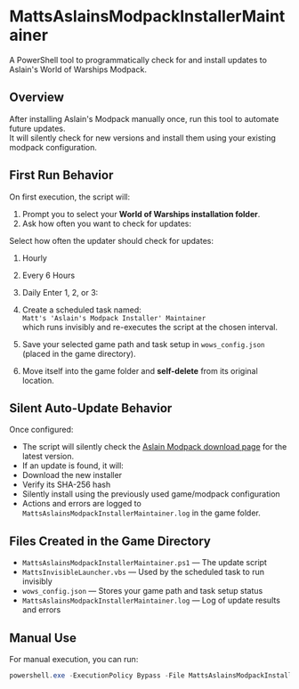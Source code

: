 # MattsAslainsModpackInstallerMaintainer

A PowerShell tool to programmatically check for and install updates to Aslain's World of Warships Modpack.

## Overview

After installing Aslain's Modpack manually once, run this tool to automate future updates.  
It will silently check for new versions and install them using your existing modpack configuration.

## First Run Behavior

On first execution, the script will:

1. Prompt you to select your **World of Warships installation folder**.
2. Ask how often you want to check for updates:

Select how often the updater should check for updates:
1. Hourly
2. Every 6 Hours
3. Daily
Enter 1, 2, or 3:


3. Create a scheduled task named:  
`Matt's 'Aslain's Modpack Installer' Maintainer`  
which runs invisibly and re-executes the script at the chosen interval.

4. Save your selected game path and task setup in `wows_config.json` (placed in the game directory).

5. Move itself into the game folder and **self-delete** from its original location.

## Silent Auto-Update Behavior

Once configured:

- The script will silently check the [Aslain Modpack download page](https://aslain.com/index.php?/topic/2020-download-%E2%98%85-world-of-warships-%E2%98%85-modpack/) for the latest version.
- If an update is found, it will:
- Download the new installer
- Verify its SHA-256 hash
- Silently install using the previously used game/modpack configuration
- Actions and errors are logged to `MattsAslainsModpackInstallerMaintainer.log` in the game folder.

## Files Created in the Game Directory

- `MattsAslainsModpackInstallerMaintainer.ps1` — The update script  
- `MattsInvisibleLauncher.vbs` — Used by the scheduled task to run invisibly  
- `wows_config.json` — Stores your game path and task setup status  
- `MattsAslainsModpackInstallerMaintainer.log` — Log of update results and errors

## Manual Use

For manual execution, you can run:

```powershell
powershell.exe -ExecutionPolicy Bypass -File MattsAslainsModpackInstallerMaintainer.ps1
